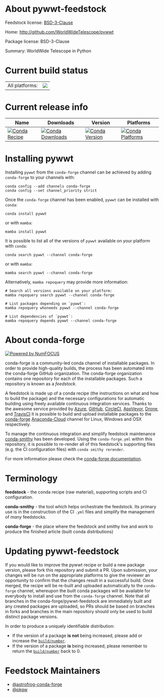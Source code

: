 About pywwt-feedstock
=====================

Feedstock license: [BSD-3-Clause](https://github.com/conda-forge/pywwt-feedstock/blob/main/LICENSE.txt)

Home: http://github.com/WorldWideTelescope/pywwt

Package license: BSD-3-Clause

Summary: WorldWide Telescope in Python

Current build status
====================


<table><tr><td>All platforms:</td>
    <td>
      <a href="https://dev.azure.com/conda-forge/feedstock-builds/_build/latest?definitionId=6837&branchName=main">
        <img src="https://dev.azure.com/conda-forge/feedstock-builds/_apis/build/status/pywwt-feedstock?branchName=main">
      </a>
    </td>
  </tr>
</table>

Current release info
====================

| Name | Downloads | Version | Platforms |
| --- | --- | --- | --- |
| [![Conda Recipe](https://img.shields.io/badge/recipe-pywwt-green.svg)](https://anaconda.org/conda-forge/pywwt) | [![Conda Downloads](https://img.shields.io/conda/dn/conda-forge/pywwt.svg)](https://anaconda.org/conda-forge/pywwt) | [![Conda Version](https://img.shields.io/conda/vn/conda-forge/pywwt.svg)](https://anaconda.org/conda-forge/pywwt) | [![Conda Platforms](https://img.shields.io/conda/pn/conda-forge/pywwt.svg)](https://anaconda.org/conda-forge/pywwt) |

Installing pywwt
================

Installing `pywwt` from the `conda-forge` channel can be achieved by adding `conda-forge` to your channels with:

```
conda config --add channels conda-forge
conda config --set channel_priority strict
```

Once the `conda-forge` channel has been enabled, `pywwt` can be installed with `conda`:

```
conda install pywwt
```

or with `mamba`:

```
mamba install pywwt
```

It is possible to list all of the versions of `pywwt` available on your platform with `conda`:

```
conda search pywwt --channel conda-forge
```

or with `mamba`:

```
mamba search pywwt --channel conda-forge
```

Alternatively, `mamba repoquery` may provide more information:

```
# Search all versions available on your platform:
mamba repoquery search pywwt --channel conda-forge

# List packages depending on `pywwt`:
mamba repoquery whoneeds pywwt --channel conda-forge

# List dependencies of `pywwt`:
mamba repoquery depends pywwt --channel conda-forge
```


About conda-forge
=================

[![Powered by
NumFOCUS](https://img.shields.io/badge/powered%20by-NumFOCUS-orange.svg?style=flat&colorA=E1523D&colorB=007D8A)](https://numfocus.org)

conda-forge is a community-led conda channel of installable packages.
In order to provide high-quality builds, the process has been automated into the
conda-forge GitHub organization. The conda-forge organization contains one repository
for each of the installable packages. Such a repository is known as a *feedstock*.

A feedstock is made up of a conda recipe (the instructions on what and how to build
the package) and the necessary configurations for automatic building using freely
available continuous integration services. Thanks to the awesome service provided by
[Azure](https://azure.microsoft.com/en-us/services/devops/), [GitHub](https://github.com/),
[CircleCI](https://circleci.com/), [AppVeyor](https://www.appveyor.com/),
[Drone](https://cloud.drone.io/welcome), and [TravisCI](https://travis-ci.com/)
it is possible to build and upload installable packages to the
[conda-forge](https://anaconda.org/conda-forge) [Anaconda-Cloud](https://anaconda.org/)
channel for Linux, Windows and OSX respectively.

To manage the continuous integration and simplify feedstock maintenance
[conda-smithy](https://github.com/conda-forge/conda-smithy) has been developed.
Using the ``conda-forge.yml`` within this repository, it is possible to re-render all of
this feedstock's supporting files (e.g. the CI configuration files) with ``conda smithy rerender``.

For more information please check the [conda-forge documentation](https://conda-forge.org/docs/).

Terminology
===========

**feedstock** - the conda recipe (raw material), supporting scripts and CI configuration.

**conda-smithy** - the tool which helps orchestrate the feedstock.
                   Its primary use is in the construction of the CI ``.yml`` files
                   and simplify the management of *many* feedstocks.

**conda-forge** - the place where the feedstock and smithy live and work to
                  produce the finished article (built conda distributions)


Updating pywwt-feedstock
========================

If you would like to improve the pywwt recipe or build a new
package version, please fork this repository and submit a PR. Upon submission,
your changes will be run on the appropriate platforms to give the reviewer an
opportunity to confirm that the changes result in a successful build. Once
merged, the recipe will be re-built and uploaded automatically to the
`conda-forge` channel, whereupon the built conda packages will be available for
everybody to install and use from the `conda-forge` channel.
Note that all branches in the conda-forge/pywwt-feedstock are
immediately built and any created packages are uploaded, so PRs should be based
on branches in forks and branches in the main repository should only be used to
build distinct package versions.

In order to produce a uniquely identifiable distribution:
 * If the version of a package **is not** being increased, please add or increase
   the [``build/number``](https://docs.conda.io/projects/conda-build/en/latest/resources/define-metadata.html#build-number-and-string).
 * If the version of a package **is** being increased, please remember to return
   the [``build/number``](https://docs.conda.io/projects/conda-build/en/latest/resources/define-metadata.html#build-number-and-string)
   back to 0.

Feedstock Maintainers
=====================

* [@astrofrog-conda-forge](https://github.com/astrofrog-conda-forge/)
* [@pkgw](https://github.com/pkgw/)

